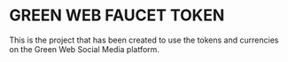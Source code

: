 # GREEN WEB FAUCET TOKEN

This is the project that has been created to use the tokens and currencies on the Green Web Social Media platform.
